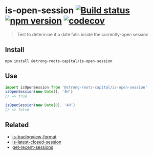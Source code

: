 # is-open-session [![Build status](https://travis-ci.org/strong-roots-capital/is-open-session.svg?branch=master)](https://travis-ci.org/strong-roots-capital/is-open-session) [![npm version](https://img.shields.io/npm/v/@strong-roots-capital/is-open-session.svg)](https://npmjs.org/package/@strong-roots-capital/is-open-session) [![codecov](https://codecov.io/gh/strong-roots-capital/is-open-session/branch/master/graph/badge.svg)](https://codecov.io/gh/strong-roots-capital/is-open-session)

> Test to determine if a date falls inside the currently-open session

## Install

``` shell
npm install @strong-roots-capital/is-open-session
```

## Use

``` typescript
import isOpenSession from '@strong-roots-capital/is-open-session'
isOpenSession(new Date(), '4H')
// => true

isOpenSession(new Date(0), '4H')
// => false
```

## Related

- [is-tradingview-format](https://github.com/strong-roots-capital/is-tradingview-format)
- [is-latest-closed-session](https://github.com/strong-roots-capital/is-latest-closed-session)
- [get-recent-sessions](https://github.com/strong-roots-capital/get-recent-sessions)
